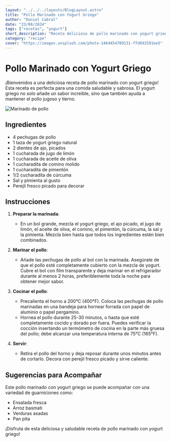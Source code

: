 ```yaml
---
layout: "../../../layouts/BlogLayout.astro"
title: "Pollo Marinado con Yogurt Griego"
author: "Daniel Cabral"
date: "23/08/2024"
tags: ["recetas", "yogurt"]
short_description: "Receta deliciosa de pollo marinado con yogurt griego. Saludable y sabrosa."
category: "recipe"
cover: "https://images.unsplash.com/photo-1464454709131-ffd692591ee5"
---
```


# Pollo Marinado con Yogurt Griego

¡Bienvenidos a una deliciosa receta de pollo marinado con yogurt griego! Esta receta es perfecta para una comida saludable y sabrosa. El yogurt griego no solo añade un sabor increíble, sino que también ayuda a mantener el pollo jugoso y tierno.

![Marinado de pollo](https://th.bing.com/th/id/R.8a377805f6c0e878cb5820b3152f0f1d?rik=mY0TFbe0XObOAQ&riu=http%3a%2f%2f4.bp.blogspot.com%2f-Fi7xSLRY0pg%2fVaadP6l8qXI%2fAAAAAAAAC-Q%2fRQiQXNaSx30%2fw1200-h630-p-k-no-nu%2f_MG_5431.JPG&ehk=B3wm6lPHQyRyh0IbvAiTnGDStYtlWq5qkCH4GHXUeac%3d&risl=&pid=ImgRaw&r=0)

## Ingredientes

- 4 pechugas de pollo
- 1 taza de yogurt griego natural
- 2 dientes de ajo, picados
- 1 cucharada de jugo de limón
- 1 cucharada de aceite de oliva
- 1 cucharadita de comino molido
- 1 cucharadita de pimentón
- 1/2 cucharadita de cúrcuma
- Sal y pimienta al gusto
- Perejil fresco picado para decorar

## Instrucciones

1. **Preparar la marinada**:
   - En un bol grande, mezcla el yogurt griego, el ajo picado, el jugo de limón, el aceite de oliva, el comino, el pimentón, la cúrcuma, la sal y la pimienta. Mezcla bien hasta que todos los ingredientes estén bien combinados.

2. **Marinar el pollo**:
   - Añade las pechugas de pollo al bol con la marinada. Asegúrate de que el pollo esté completamente cubierto con la mezcla de yogurt. Cubre el bol con film transparente y deja marinar en el refrigerador durante al menos 2 horas, preferiblemente toda la noche para obtener mejor sabor.

3. **Cocinar el pollo**:
   - Precalienta el horno a 200°C (400°F). Coloca las pechugas de pollo marinadas en una bandeja para hornear forrada con papel de aluminio o papel pergamino.
   - Hornea el pollo durante 25-30 minutos, o hasta que esté completamente cocido y dorado por fuera. Puedes verificar la cocción insertando un termómetro de cocina en la parte más gruesa del pollo; debe alcanzar una temperatura interna de 75°C (165°F).

4. **Servir**:
   - Retira el pollo del horno y deja reposar durante unos minutos antes de cortarlo. Decora con perejil fresco picado y sirve caliente.

## Sugerencias para Acompañar

Este pollo marinado con yogurt griego se puede acompañar con una variedad de guarniciones como:

- Ensalada fresca
- Arroz basmati
- Verduras asadas
- Pan pita

¡Disfruta de esta deliciosa y saludable receta de pollo marinado con yogurt griego!